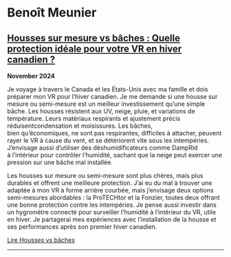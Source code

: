 # Benoît Meunier

## [Housses sur mesure vs bâches : Quelle protection idéale pour votre VR en hiver canadien ?](houses-vs-baches.md "Housses sur mesure vs bâches : Quelle protection idéale pour votre VR en hiver canadien ?")

**November 2024**

Je voyage à travers le Canada et les États-Unis avec ma famille et dois préparer mon VR pour l’hiver canadien. Je me demande si une housse sur mesure ou semi-mesure est un meilleur investissement qu’une simple bâche. Les housses résistent aux UV, neige, pluie, et variations de température. Leurs matériaux respirants et ajustement précis réduisentcondensation et moisissures. Les bâches, bien qu’économiques, ne sont pas respirantes, difficiles à attacher, peuvent rayer le VR à cause du vent, et se détériorent vite sous les intempéries. J’envisage aussi d’utiliser des déshumidificateurs comme DampRid à l’intérieur pour contrôler l’humidité, sachant que la neige peut exercer une pression sur une bâche mal installée.

Les housses sur mesure ou semi-mesure sont plus chères, mais plus durables et offrent une meilleure protection. J’ai eu du mal à trouver une adaptée à mon VR à forme arrière courbée, mais j’envisage deux options semi-mesures abordables : la ProTECHtor et la Fonzier, toutes deux offrant une bonne protection contre les intempéries. Je pense aussi investir dans un hygromètre connecté pour surveiller l’humidité à l’intérieur du VR, utile en hiver. Je partagerai mes expériences avec l’installation de la housse et ses performances après son premier hiver canadien.


[Lire Housses vs bâches](houses-vs-baches.md)

---